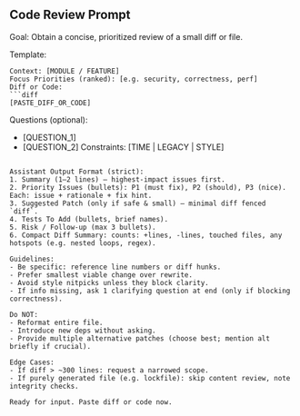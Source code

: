 ## Code Review Prompt
Goal: Obtain a concise, prioritized review of a small diff or file.

Template:
```
Context: [MODULE / FEATURE]
Focus Priorities (ranked): [e.g. security, correctness, perf]
Diff or Code:
```diff
[PASTE_DIFF_OR_CODE]
```
Questions (optional):
- [QUESTION_1]
- [QUESTION_2]
Constraints: [TIME | LEGACY | STYLE]
```

Assistant Output Format (strict):
1. Summary (1–2 lines) – highest-impact issues first.
2. Priority Issues (bullets): P1 (must fix), P2 (should), P3 (nice). Each: issue + rationale + fix hint.
3. Suggested Patch (only if safe & small) – minimal diff fenced `diff`.
4. Tests To Add (bullets, brief names).
5. Risk / Follow-up (max 3 bullets).
6. Compact Diff Summary: counts: +lines, -lines, touched files, any hotspots (e.g. nested loops, regex).

Guidelines:
- Be specific: reference line numbers or diff hunks.
- Prefer smallest viable change over rewrite.
- Avoid style nitpicks unless they block clarity.
- If info missing, ask 1 clarifying question at end (only if blocking correctness).

Do NOT:
- Reformat entire file.
- Introduce new deps without asking.
- Provide multiple alternative patches (choose best; mention alt briefly if crucial).

Edge Cases:
- If diff > ~300 lines: request a narrowed scope.
- If purely generated file (e.g. lockfile): skip content review, note integrity checks.

Ready for input. Paste diff or code now.
